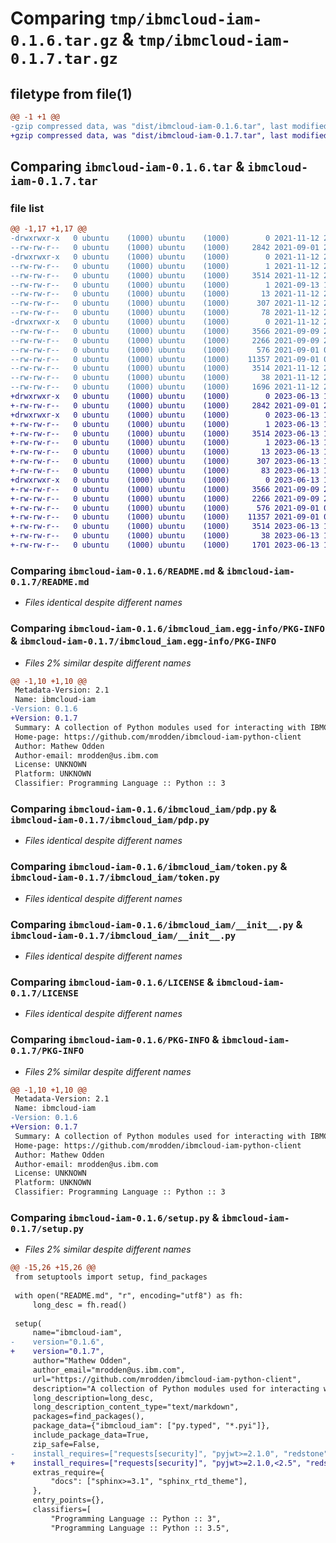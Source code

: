 # Comparing `tmp/ibmcloud-iam-0.1.6.tar.gz` & `tmp/ibmcloud-iam-0.1.7.tar.gz`

## filetype from file(1)

```diff
@@ -1 +1 @@
-gzip compressed data, was "dist/ibmcloud-iam-0.1.6.tar", last modified: Fri Nov 12 22:16:46 2021, max compression
+gzip compressed data, was "dist/ibmcloud-iam-0.1.7.tar", last modified: Tue Jun 13 17:20:19 2023, max compression
```

## Comparing `ibmcloud-iam-0.1.6.tar` & `ibmcloud-iam-0.1.7.tar`

### file list

```diff
@@ -1,17 +1,17 @@
-drwxrwxr-x   0 ubuntu    (1000) ubuntu    (1000)        0 2021-11-12 22:16:46.000000 ibmcloud-iam-0.1.6/
--rw-rw-r--   0 ubuntu    (1000) ubuntu    (1000)     2842 2021-09-01 22:25:25.000000 ibmcloud-iam-0.1.6/README.md
-drwxrwxr-x   0 ubuntu    (1000) ubuntu    (1000)        0 2021-11-12 22:16:46.000000 ibmcloud-iam-0.1.6/ibmcloud_iam.egg-info/
--rw-rw-r--   0 ubuntu    (1000) ubuntu    (1000)        1 2021-11-12 22:16:45.000000 ibmcloud-iam-0.1.6/ibmcloud_iam.egg-info/dependency_links.txt
--rw-rw-r--   0 ubuntu    (1000) ubuntu    (1000)     3514 2021-11-12 22:16:45.000000 ibmcloud-iam-0.1.6/ibmcloud_iam.egg-info/PKG-INFO
--rw-rw-r--   0 ubuntu    (1000) ubuntu    (1000)        1 2021-09-13 18:27:07.000000 ibmcloud-iam-0.1.6/ibmcloud_iam.egg-info/not-zip-safe
--rw-rw-r--   0 ubuntu    (1000) ubuntu    (1000)       13 2021-11-12 22:16:45.000000 ibmcloud-iam-0.1.6/ibmcloud_iam.egg-info/top_level.txt
--rw-rw-r--   0 ubuntu    (1000) ubuntu    (1000)      307 2021-11-12 22:16:45.000000 ibmcloud-iam-0.1.6/ibmcloud_iam.egg-info/SOURCES.txt
--rw-rw-r--   0 ubuntu    (1000) ubuntu    (1000)       78 2021-11-12 22:16:45.000000 ibmcloud-iam-0.1.6/ibmcloud_iam.egg-info/requires.txt
-drwxrwxr-x   0 ubuntu    (1000) ubuntu    (1000)        0 2021-11-12 22:16:46.000000 ibmcloud-iam-0.1.6/ibmcloud_iam/
--rw-rw-r--   0 ubuntu    (1000) ubuntu    (1000)     3566 2021-09-09 20:43:50.000000 ibmcloud-iam-0.1.6/ibmcloud_iam/pdp.py
--rw-rw-r--   0 ubuntu    (1000) ubuntu    (1000)     2266 2021-09-09 20:37:01.000000 ibmcloud-iam-0.1.6/ibmcloud_iam/token.py
--rw-rw-r--   0 ubuntu    (1000) ubuntu    (1000)      576 2021-09-01 02:31:24.000000 ibmcloud-iam-0.1.6/ibmcloud_iam/__init__.py
--rw-rw-r--   0 ubuntu    (1000) ubuntu    (1000)    11357 2021-09-01 02:31:24.000000 ibmcloud-iam-0.1.6/LICENSE
--rw-rw-r--   0 ubuntu    (1000) ubuntu    (1000)     3514 2021-11-12 22:16:46.000000 ibmcloud-iam-0.1.6/PKG-INFO
--rw-rw-r--   0 ubuntu    (1000) ubuntu    (1000)       38 2021-11-12 22:16:46.000000 ibmcloud-iam-0.1.6/setup.cfg
--rw-rw-r--   0 ubuntu    (1000) ubuntu    (1000)     1696 2021-11-12 22:15:57.000000 ibmcloud-iam-0.1.6/setup.py
+drwxrwxr-x   0 ubuntu    (1000) ubuntu    (1000)        0 2023-06-13 17:20:19.000000 ibmcloud-iam-0.1.7/
+-rw-rw-r--   0 ubuntu    (1000) ubuntu    (1000)     2842 2021-09-01 22:25:25.000000 ibmcloud-iam-0.1.7/README.md
+drwxrwxr-x   0 ubuntu    (1000) ubuntu    (1000)        0 2023-06-13 17:20:19.000000 ibmcloud-iam-0.1.7/ibmcloud_iam.egg-info/
+-rw-rw-r--   0 ubuntu    (1000) ubuntu    (1000)        1 2023-06-13 17:20:19.000000 ibmcloud-iam-0.1.7/ibmcloud_iam.egg-info/dependency_links.txt
+-rw-rw-r--   0 ubuntu    (1000) ubuntu    (1000)     3514 2023-06-13 17:20:19.000000 ibmcloud-iam-0.1.7/ibmcloud_iam.egg-info/PKG-INFO
+-rw-rw-r--   0 ubuntu    (1000) ubuntu    (1000)        1 2023-06-13 17:20:11.000000 ibmcloud-iam-0.1.7/ibmcloud_iam.egg-info/not-zip-safe
+-rw-rw-r--   0 ubuntu    (1000) ubuntu    (1000)       13 2023-06-13 17:20:19.000000 ibmcloud-iam-0.1.7/ibmcloud_iam.egg-info/top_level.txt
+-rw-rw-r--   0 ubuntu    (1000) ubuntu    (1000)      307 2023-06-13 17:20:19.000000 ibmcloud-iam-0.1.7/ibmcloud_iam.egg-info/SOURCES.txt
+-rw-rw-r--   0 ubuntu    (1000) ubuntu    (1000)       83 2023-06-13 17:20:19.000000 ibmcloud-iam-0.1.7/ibmcloud_iam.egg-info/requires.txt
+drwxrwxr-x   0 ubuntu    (1000) ubuntu    (1000)        0 2023-06-13 17:20:19.000000 ibmcloud-iam-0.1.7/ibmcloud_iam/
+-rw-rw-r--   0 ubuntu    (1000) ubuntu    (1000)     3566 2021-09-09 20:43:50.000000 ibmcloud-iam-0.1.7/ibmcloud_iam/pdp.py
+-rw-rw-r--   0 ubuntu    (1000) ubuntu    (1000)     2266 2021-09-09 20:37:01.000000 ibmcloud-iam-0.1.7/ibmcloud_iam/token.py
+-rw-rw-r--   0 ubuntu    (1000) ubuntu    (1000)      576 2021-09-01 02:31:24.000000 ibmcloud-iam-0.1.7/ibmcloud_iam/__init__.py
+-rw-rw-r--   0 ubuntu    (1000) ubuntu    (1000)    11357 2021-09-01 02:31:24.000000 ibmcloud-iam-0.1.7/LICENSE
+-rw-rw-r--   0 ubuntu    (1000) ubuntu    (1000)     3514 2023-06-13 17:20:19.000000 ibmcloud-iam-0.1.7/PKG-INFO
+-rw-rw-r--   0 ubuntu    (1000) ubuntu    (1000)       38 2023-06-13 17:20:19.000000 ibmcloud-iam-0.1.7/setup.cfg
+-rw-rw-r--   0 ubuntu    (1000) ubuntu    (1000)     1701 2023-06-13 17:19:07.000000 ibmcloud-iam-0.1.7/setup.py
```

### Comparing `ibmcloud-iam-0.1.6/README.md` & `ibmcloud-iam-0.1.7/README.md`

 * *Files identical despite different names*

### Comparing `ibmcloud-iam-0.1.6/ibmcloud_iam.egg-info/PKG-INFO` & `ibmcloud-iam-0.1.7/ibmcloud_iam.egg-info/PKG-INFO`

 * *Files 2% similar despite different names*

```diff
@@ -1,10 +1,10 @@
 Metadata-Version: 2.1
 Name: ibmcloud-iam
-Version: 0.1.6
+Version: 0.1.7
 Summary: A collection of Python modules used for interacting with IBMCloud IAM API services
 Home-page: https://github.com/mrodden/ibmcloud-iam-python-client
 Author: Mathew Odden
 Author-email: mrodden@us.ibm.com
 License: UNKNOWN
 Platform: UNKNOWN
 Classifier: Programming Language :: Python :: 3
```

### Comparing `ibmcloud-iam-0.1.6/ibmcloud_iam/pdp.py` & `ibmcloud-iam-0.1.7/ibmcloud_iam/pdp.py`

 * *Files identical despite different names*

### Comparing `ibmcloud-iam-0.1.6/ibmcloud_iam/token.py` & `ibmcloud-iam-0.1.7/ibmcloud_iam/token.py`

 * *Files identical despite different names*

### Comparing `ibmcloud-iam-0.1.6/ibmcloud_iam/__init__.py` & `ibmcloud-iam-0.1.7/ibmcloud_iam/__init__.py`

 * *Files identical despite different names*

### Comparing `ibmcloud-iam-0.1.6/LICENSE` & `ibmcloud-iam-0.1.7/LICENSE`

 * *Files identical despite different names*

### Comparing `ibmcloud-iam-0.1.6/PKG-INFO` & `ibmcloud-iam-0.1.7/PKG-INFO`

 * *Files 2% similar despite different names*

```diff
@@ -1,10 +1,10 @@
 Metadata-Version: 2.1
 Name: ibmcloud-iam
-Version: 0.1.6
+Version: 0.1.7
 Summary: A collection of Python modules used for interacting with IBMCloud IAM API services
 Home-page: https://github.com/mrodden/ibmcloud-iam-python-client
 Author: Mathew Odden
 Author-email: mrodden@us.ibm.com
 License: UNKNOWN
 Platform: UNKNOWN
 Classifier: Programming Language :: Python :: 3
```

### Comparing `ibmcloud-iam-0.1.6/setup.py` & `ibmcloud-iam-0.1.7/setup.py`

 * *Files 2% similar despite different names*

```diff
@@ -15,26 +15,26 @@
 from setuptools import setup, find_packages
 
 with open("README.md", "r", encoding="utf8") as fh:
     long_desc = fh.read()
 
 setup(
     name="ibmcloud-iam",
-    version="0.1.6",
+    version="0.1.7",
     author="Mathew Odden",
     author_email="mrodden@us.ibm.com",
     url="https://github.com/mrodden/ibmcloud-iam-python-client",
     description="A collection of Python modules used for interacting with IBMCloud IAM API services",
     long_description=long_desc,
     long_description_content_type="text/markdown",
     packages=find_packages(),
     package_data={"ibmcloud_iam": ["py.typed", "*.pyi"]},
     include_package_data=True,
     zip_safe=False,
-    install_requires=["requests[security]", "pyjwt>=2.1.0", "redstone"],
+    install_requires=["requests[security]", "pyjwt>=2.1.0,<2.5", "redstone"],
     extras_require={
         "docs": ["sphinx>=3.1", "sphinx_rtd_theme"],
     },
     entry_points={},
     classifiers=[
         "Programming Language :: Python :: 3",
         "Programming Language :: Python :: 3.5",
```

